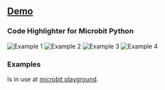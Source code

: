 ## [Demo](http://microbit-playground.co.uk/microbit-code-highlighter/)
### Code Highlighter for Microbit Python
![Example 1](microbit-playground.co.uk/microbit-code-highlighter/images/1.png)
![Example 2](microbit-playground.co.uk/microbit-code-highlighter/images/2.png)
![Example 3](microbit-playground.co.uk/microbit-code-highlighter/images/3.png)
![Example 4](microbit-playground.co.uk/microbit-code-highlighter/images/4.png)

### Examples

Is in use at [microbit playground](https://microbit-playground.co.uk).
